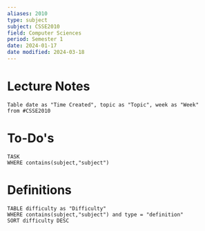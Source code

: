 ```yaml
---
aliases: 2010
type: subject
subject: CSSE2010
field: Computer Sciences
period: Semester 1
date: 2024-01-17
date modified: 2024-03-18
---
```


# Lecture Notes
```dataview
Table date as "Time Created", topic as "Topic", week as "Week"
from #CSSE2010 
```

# To-Do's

```dataview
TASK
WHERE contains(subject,"subject")
```

# Definitions

```dataview
TABLE difficulty as "Difficulty"
WHERE contains(subject,"subject") and type = "definition"
SORT difficulty DESC
```
